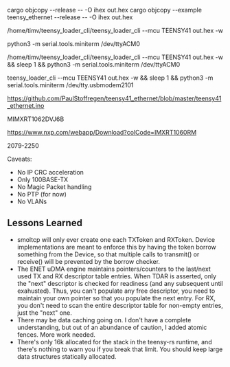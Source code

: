 cargo objcopy --release -- -O ihex out.hex
cargo objcopy --example teensy_ethernet --release -- -O ihex out.hex

/home/timv/teensy_loader_cli/teensy_loader_cli --mcu TEENSY41 out.hex -w

python3 -m serial.tools.miniterm /dev/ttyACM0

/home/timv/teensy_loader_cli/teensy_loader_cli --mcu TEENSY41 out.hex -w && sleep 1 && python3 -m serial.tools.miniterm /dev/ttyACM0

teensy_loader_cli --mcu TEENSY41 out.hex -w && sleep 1 && python3 -m serial.tools.miniterm /dev/tty.usbmodem2101

https://github.com/PaulStoffregen/teensy41_ethernet/blob/master/teensy41_ethernet.ino

MIMXRT1062DVJ6B

https://www.nxp.com/webapp/Download?colCode=IMXRT1060RM

2079-2250

Caveats:
- No IP CRC acceleration
- Only 100BASE-TX
- No Magic Packet handling
- No PTP (for now)
- No VLANs




## Lessons Learned
- smoltcp will only ever create one each TXToken and RXToken. Device implementations are meant to enforce this by having the token borrow something from the Device, so that multiple calls to transmit() or receive() will be prevented by the borrow checker.
- The ENET uDMA engine maintains pointers/counters to the last/next used TX and RX descriptor table entries. When TDAR is asserted, only the "next" descriptor is checked for readiness (and any subsequent until exahusted). Thus, you can't populate any free descriptor, you need to maintain your own pointer so that you populate the next entry. For RX, you don't need to scan the entire descriptor table for non-empty entries, just the "next" one.
- There may be data caching going on. I don't have a complete understanding, but out of an abundance of caution, I added atomic fences. More work needed.
- There's only 16k allocated for the stack in the teensy-rs runtime, and there's nothing to warn you if you break that limit. You should keep large data structures statically allocated.
